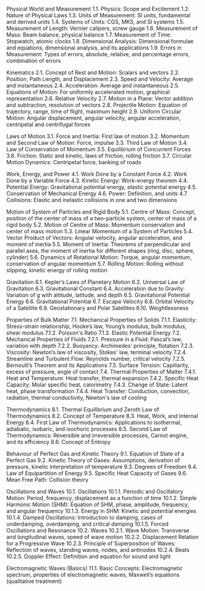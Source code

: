 Physical World and Measurement
1.1. Physics: Scope and Excitement
1.2. Nature of Physical Laws
1.3. Units of Measurement: SI units, fundamental and derived units
1.4. Systems of Units: CGS, MKS, and SI systems
1.5. Measurement of Length: Vernier calipers, screw gauge
1.6. Measurement of Mass: Beam balance, physical balance
1.7. Measurement of Time: Stopwatch, atomic clocks
1.8. Dimensional Analysis: Dimensional formulae and equations, dimensional analysis, and its applications
1.9. Errors in Measurement: Types of errors, absolute, relative, and percentage errors, combination of errors

Kinematics
2.1. Concept of Rest and Motion: Scalars and vectors
2.2. Position, Path Length, and Displacement
2.3. Speed and Velocity: Average and instantaneous
2.4. Acceleration: Average and instantaneous
2.5. Equations of Motion: For uniformly accelerated motion, graphical representation
2.6. Relative Velocity
2.7. Motion in a Plane: Vector addition and subtraction, resolution of vectors
2.8. Projectile Motion: Equation of trajectory, range, time of flight, maximum height
2.9. Uniform Circular Motion: Angular displacement, angular velocity, angular acceleration, centripetal and centrifugal forces

Laws of Motion
3.1. Force and Inertia: First law of motion
3.2. Momentum and Second Law of Motion: Force, impulse
3.3. Third Law of Motion
3.4. Law of Conservation of Momentum
3.5. Equilibrium of Concurrent Forces
3.6. Friction: Static and kinetic, laws of friction, rolling friction
3.7. Circular Motion Dynamics: Centripetal force, banking of roads

Work, Energy, and Power
4.1. Work Done by a Constant Force
4.2. Work Done by a Variable Force
4.3. Kinetic Energy: Work-energy theorem
4.4. Potential Energy: Gravitational potential energy, elastic potential energy
4.5. Conservation of Mechanical Energy
4.6. Power: Definition, and units
4.7. Collisions: Elastic and inelastic collisions in one and two dimensions

Motion of System of Particles and Rigid Body
5.1. Centre of Mass: Concept, position of the center of mass of a two-particle system, center of mass of a rigid body
5.2. Motion of Centre of Mass: Momentum conservation and center of mass motion
5.3. Linear Momentum of a System of Particles
5.4. Vector Product of Vectors: Angular velocity, angular acceleration, and moment of inertia
5.5. Moment of Inertia: Theorems of perpendicular and parallel axes, the moment of inertia for different shapes (ring, disc, sphere, cylinder)
5.6. Dynamics of Rotational Motion: Torque, angular momentum, conservation of angular momentum
5.7. Rolling Motion: Rolling without slipping, kinetic energy of rolling motion

Gravitation
6.1. Kepler’s Laws of Planetary Motion
6.2. Universal Law of Gravitation
6.3. Gravitational Constant
6.4. Acceleration due to Gravity: Variation of g with altitude, latitude, and depth
6.5. Gravitational Potential Energy
6.6. Gravitational Potential
6.7. Escape Velocity
6.8. Orbital Velocity of a Satellite
6.9. Geostationary and Polar Satellites
6.10. Weightlessness

Properties of Bulk Matter
7.1. Mechanical Properties of Solids
7.1.1. Elasticity: Stress-strain relationship, Hooke’s law, Young’s modulus, bulk modulus, shear modulus
7.1.2. Poisson's Ratio
7.1.3. Elastic Potential Energy
7.2. Mechanical Properties of Fluids
7.2.1. Pressure in a Fluid: Pascal’s law, variation with depth
7.2.2. Buoyancy: Archimedes’ principle, flotation
7.2.3. Viscosity: Newton’s law of viscosity, Stokes' law, terminal velocity
7.2.4. Streamline and Turbulent Flow: Reynolds number, critical velocity
7.2.5. Bernoulli’s Theorem and its Applications
7.3. Surface Tension: Capillarity, excess of pressure, angle of contact
7.4. Thermal Properties of Matter
7.4.1. Heat and Temperature: Heat transfer, thermal expansion
7.4.2. Specific Heat Capacity: Molar specific heat, calorimetry
7.4.3. Change of State: Latent heat, phase transformation
7.4.4. Heat Transfer: Conduction, convection, radiation, thermal conductivity, Newton's law of cooling

Thermodynamics
8.1. Thermal Equilibrium and Zeroth Law of Thermodynamics
8.2. Concept of Temperature
8.3. Heat, Work, and Internal Energy
8.4. First Law of Thermodynamics: Applications to isothermal, adiabatic, isobaric, and isochoric processes
8.5. Second Law of Thermodynamics: Reversible and irreversible processes, Carnot engine, and its efficiency
8.6. Concept of Entropy

Behaviour of Perfect Gas and Kinetic Theory
9.1. Equation of State of a Perfect Gas
9.2. Kinetic Theory of Gases: Assumptions, derivation of pressure, kinetic interpretation of temperature
9.3. Degrees of Freedom
9.4. Law of Equipartition of Energy
9.5. Specific Heat Capacity of Gases
9.6. Mean Free Path: Collision theory

Oscillations and Waves
10.1. Oscillations
10.1.1. Periodic and Oscillatory Motion: Period, frequency, displacement as a function of time
10.1.2. Simple Harmonic Motion (SHM): Equation of SHM, phase, amplitude, frequency, and angular frequency
10.1.3. Energy in SHM: Kinetic and potential energies
10.1.4. Damped Oscillations: Introduction to damping, cases of underdamping, overdamping, and critical damping
10.1.5. Forced Oscillations and Resonance
10.2. Waves
10.2.1. Wave Motion: Transverse and longitudinal waves, speed of wave motion
10.2.2. Displacement Relation for a Progressive Wave
10.2.3. Principle of Superposition of Waves: Reflection of waves, standing waves, nodes, and antinodes
10.2.4. Beats
10.2.5. Doppler Effect: Definition and equation for sound and light

Electromagnetic Waves (Basics)
11.1. Basic Concepts: Electromagnetic spectrum, properties of electromagnetic waves, Maxwell’s equations (qualitative treatment)